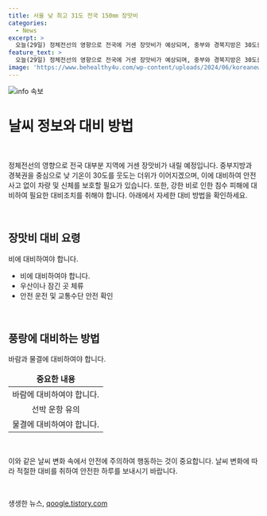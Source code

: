 ```yaml
---
title: 서울 낮 최고 31도 전국 150㎜ 장맛비
categories:
  - News
excerpt: >
  오늘(29일) 정체전선의 영향으로 전국에 거센 장맛비가 예상되며, 중부와 경북지방은 30도를 웃도는 더위가 이어질 전망입니다. 각 지역별로 오전, 오후, 밤을 중심으로 비가 확대될 예정이며, 돌풍과 천둥·번개를 동반한 매우 강한 비도 예상되니 안전에 주의해야 합니다. 기온은 낮 기온 30도를 웃도는 곳이 있겠으며, 서해5도, 강원내륙·산지, 충청권 등에 강수량 30~100㎜로 예상됩니다. 미세먼지는 좋음~보통 수준을 유지할 것으로 보입니다. *자세한 내용은 홈페이지를 참고하세요. (전문 370자)
feature_text: >
  오늘(29일) 정체전선의 영향으로 전국에 거센 장맛비가 예상되며, 중부와 경북지방은 30도를 웃도는 더위가 이어질 전망입니다. 각 지역별로 오전, 오후, 밤을 중심으로 비가 확대될 예정이며, 돌풍과 천둥·번개를 동반한 매우 강한 비도 예상되니 안전에 주의해야 합니다. 기온은 낮 기온 30도를 웃도는 곳이 있겠으며, 서해5도, 강원내륙·산지, 충청권 등에 강수량 30~100㎜로 예상됩니다. 미세먼지는 좋음~보통 수준을 유지할 것으로 보입니다. *자세한 내용은 홈페이지를 참고하세요. (전문 370자)
image: 'https://www.behealthy4u.com/wp-content/uploads/2024/06/koreanews.jpg'
---
```


<p><img src="https://www.behealthy4u.com/wp-content/uploads/2024/06/koreanews.jpg" alt="info 속보" /></p>

<h1>날씨 정보와 대비 방법</h1>

<p data-ke-size="size16">&nbsp;</p>

<p>정체전선의 영향으로 전국 대부분 지역에 거센 장맛비가 내릴 예정입니다. 중부지방과 경북권을 중심으로 낮 기온이 30도를 웃도는 더위가 이어지겠으며, 이에 대비하여 안전사고 없이 차량 및 신체를 보호할 필요가 있습니다. 또한, 강한 비로 인한 침수 피해에 대비하여 필요한 대비조치를 취해야 합니다. 아래에서 자세한 대비 방법을 확인하세요.</p>

<p data-ke-size="size16">&nbsp;</p>

<h2 data-ke-size="size26">장맛비 대비 요령</h2>

<p data-ke-size="size16">비에 대비하여야 합니다.</p>

<ul>
<li>비에 대비하여야 합니다.</li>
<li>우산이나 잠긴 곳 체류</li>
<li>안전 운전 및 교통수단 안전 확인</li>
</ul>

<p data-ke-size="size16">&nbsp;</p>

<h2 data-ke-size="size26">풍랑에 대비하는 방법</h2>

<p data-ke-size="size16">바람과 물결에 대비하여야 합니다.</p>

<table>
<thead>
<tr>
<td style="text-align: center; height: 17px;"><b>중요한 내용</b></td>
</tr>
</thead>
<tbody>
<tr>
<td style="text-align: center; height: 17px;">바람에 대비하여야 합니다.</td>
</tr>
<tr>
<td style="text-align: center; height: 17px;">선박 운항 유의</td>
</tr>
<tr>
<td style="text-align: center; height: 17px;">물결에 대비하여야 합니다.</td>
</tr>
</tbody>
</table>

<p data-ke-size="size16">&nbsp;</p>

<p>이와 같은 날씨 변화 속에서 안전에 주의하여 행동하는 것이 중요합니다. 날씨 변화에 따라 적절한 대비를 취하여 안전한 하루를 보내시기 바랍니다.</p>

<p data-ke-size="size16">&nbsp;</p>
생생한 뉴스, <a href="https://qoogle.tistory.com" rel="dofollow">qoogle.tistory.com</a>


